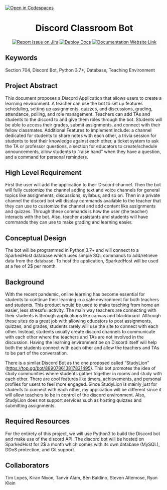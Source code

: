 [![Open in Codespaces](https://classroom.github.com/assets/launch-codespace-f4981d0f882b2a3f0472912d15f9806d57e124e0fc890972558857b51b24a6f9.svg)](https://classroom.github.com/open-in-codespaces?assignment_repo_id=9911448)
<div align="center">

# Discord Classroom Bot
[![Report Issue on Jira](https://img.shields.io/badge/Report%20Issues-Jira-0052CC?style=flat&logo=jira-software)](https://temple-cis-projects-in-cs.atlassian.net/jira/software/c/projects/DC/issues)
[![Deploy Docs](https://github.com/ApplebaumIan/tu-cis-4398-docs-template/actions/workflows/deploy.yml/badge.svg)](https://github.com/Capstone-Projects-2023-Spring/project-discord-classroom/actions/workflows/deploy.yml)
[![Documentation Website Link](https://img.shields.io/badge/-Documentation%20Website-brightgreen)](https://capstone-projects-2023-spring.github.io/project-discord-classroom/)


</div>


## Keywords 

Section 704, Discord Bot, Python 3.7+, Database, Teaching Environment 

## Project Abstract 

This document proposes a Discord Application that allows users to create a learning environment. A 
teacher can use the bot to set up features scheduling, setting up assignments, quizzes, and discussions, 
grading, attendance, polling, and role management. Teachers can add TAs and students to the discord to 
and give them roles through the bot. Students will be able to access their grades, submit assignments, 
and connect with their fellow classmates. Additional Features to implement include: a channel dedicated 
for students to share notes with each other, a trivia session for students to test their knowledge against 
each other, a ticket system to ask the TA or professor questions, a section for educators to 
create/schedule announcements, allow students to “raise hand” when they have a question, and a 
command for personal reminders.

## High Level Requirement 

First the user will add the application to their Discord channel. Then the bot will fully customize the 
channel adding text and voice channels for general topics like assignments, discussions, syllabus, and so 
on. Then in a private channel the discord bot will display commands available to the teacher that they can 
use to customize the channel and add content like assignments and quizzes. Through these commands 
is how the user (the teacher) interacts with the bot. Also, teacher assistants and students will have 
commands they can use to make grading and learning easier.

## Conceptual Design 

The bot will be programmed in Python 3.7+ and will connect to a SparkedHost database which uses 
simple SQL commands to add/retrieve data from the database. To host the application, SparkedHost will 
be used at a fee of 2$ per month.

## Background 

With the recent pandemic, online learning has become essential for students to continue their learning in 
a safe environment for both teachers and students. This product would be used to make teaching from 
home an easier, less stressful activity. The main way teachers are connecting with their students is 
through applications like canvas and blackboard. Although these sites do a great job with allowing 
educators to post assignments, quizzes, and grades, students rarely will use the site to connect with each 
other. Instead, students usually create discord channels to communicate with each other where the 
teachers and TAs are not involved in the discussion. Having the learning environment be on Discord itself 
will help both the students connect with each other and allow the teachers and TAs to be part of the 
conversation. 

There is a similar Discord Bot as the one proposed called “StudyLion” (https://top.gg/bot/889078613817831495). 
This bot promotes the idea of study communities where students gather 
together in rooms and study with each other. There are cool features like timers, achievements, and 
personal profiles for users to feel more engaged. Since StudyLion is mainly just for students to connect 
with each other, my application will be different since it will allow teachers to be in control of the discord 
environment. Also, StudyLion does not support services such as hosting quizzes and submitting 
assignments. 

## Required Resources 

For the entirety of this project, we will use Python3 to build the Discord bot and make use of the discord 
API. The discord bot will be hosted on SparkedHost for 2$ a month which comes with its own database 
(MySQL), DDoS protection, and Git support.

## Collaborators

Tim Lopes, Kiran Nixon, Tanvir Alam, Ben Baldino, Steven Altemose, Ryan Klein
